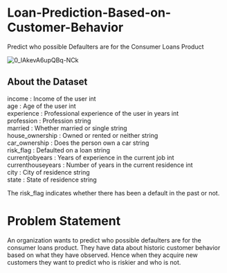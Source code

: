 # Loan-Prediction-Based-on-Customer-Behavior
Predict who possible Defaulters are for the Consumer Loans Product

![0_lAkevA6upQBq-NCk](https://user-images.githubusercontent.com/91171166/167246492-acc99f97-2aff-41ec-baad-f925b3ab7c19.jpg)

## About the Dataset
income            :	 Income of the user	int<br />
age	              :  Age of the user	int<br />
experience        :  Professional experience of the user in years	int<br />
profession        :  Profession	string<br />
married	          :  Whether married or single	string<br />
house_ownership  	:  Owned or rented or neither	string<br />
car_ownership	    :  Does the person own a car	string<br />
risk_flag	        :  Defaulted on a loan	string<br />
currentjobyears	  :  Years of experience in the current job	int<br />
currenthouseyears :	 Number of years in the current residence	int<br />
city	            :  City of residence	string<br />
state	            :  State of residence	string<br />

The risk_flag indicates whether there has been a default in the past or not.

# Problem Statement 
An organization wants to predict who possible defaulters are for the consumer loans product. They have data about historic customer behavior based on what they have observed. Hence when they acquire new customers they want to predict who is riskier and who is not.
